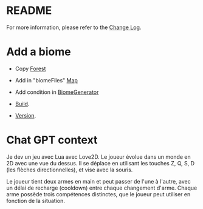 # README

For more information, please refer to the [Change Log](CHANGELOG.md).


# Add a biome

- Copy [Forest](engine\map\biomes\forest.lua)
- Add in "biomeFiles" [Map](engine\map\map.lua)
- Add condition in [BiomeGenerator](engine\map\biomeGenerator.lua)

- [Build](build.bat).
- [Version](version.text).


# Chat GPT context
Je dev un jeu avec Lua avec Love2D.
Le joueur évolue dans un monde en 2D avec une vue du dessus. Il se déplace en utilisant les touches Z, Q, S, D (les flèches directionnelles), et vise avec la souris.

Le joueur tient deux armes en main et peut passer de l'une à l'autre, avec un délai de recharge (cooldown) entre chaque changement d'arme. Chaque arme possède trois compétences distinctes, que le joueur peut utiliser en fonction de la situation.
